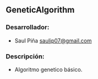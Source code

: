 ## GeneticAlgorithm

### Desarrollador:
* Saul Piña <sauljp07@gmail.com>

### Descripción:
* Algoritmo genetico básico.